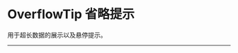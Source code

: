 # OverflowTip 省略提示

用于超长数据的展示以及悬停提示。

---

<common-CodeBox title="基本用法">
  <code-overflowTooltip1-1 />
  <highlight-code slot="codeText" lang="vue">
    <template>
      <div class="demo-overflow-tooltip">
        <z-overflow-tip
          content="这是简短描述"
          :item-style="itemStyle"
        />
        <z-overflow-tip
          content="这是一条超长文字这是一条超长文字这是一条超长文字这是一条超长文字"
          :item-style="itemStyle"
        />
        <z-overflow-tip
          content="这是一条超长文字这是一条超长文字这是一条超长文字这是一条超长文字这是一条超长文字这是一条超长文字这是一条超长文字这是一条超长文字这是一条超长文字"
          :item-style="itemStyle"
          :line="2"
          overflow-multiple
        />
      </div>
    </template>
  </highlight-code>
</common-CodeBox>

<common-CodeBox title="主题">
  <code-overflowTooltip1-2 />
  <highlight-code slot="codeText" lang="vue">
    <template>
      <div class="demo-overflow-tooltip">
        <z-overflow-tip
          content="这是一条超长文字这是一条超长文字这是一条超长文字这是一条超长文字"
          :item-style="itemStyle"
        />
        <z-overflow-tip
          content="这是一条超长文字这是一条超长文字这是一条超长文字这是一条超长文字"
          :item-style="itemStyle"
          effect="light"
        />
      </div>
    </template>
  </highlight-code>
</common-CodeBox>

<common-CodeBox title="多行省略">
  <code-overflowTooltip1-3 />
  <highlight-code slot="codeText" lang="vue">
    <template>
      <div class="demo-overflow-tooltip">
        <z-overflow-tip
          content="这是一条超长文字这是一条超长文字这是一条超长文字这是一条超长文字这是一条超长文字这是一条超长文字这是一条超长文字这是一条超长文字这是一条超长文字"
          :item-style="itemStyle"
          :line="2"
          overflow-multiple
        />
        <z-overflow-tip
          content="这是一条超长文字这是一条超长文字这是一条超长文字这是一条超长文字这是一条超长文字这是一条超长文字这是一条超长文字这是一条超长文字这是一条超长文字这是一条超长文字这是一条超长文字这是一条超长文字这是一条超长文字这是一条超长文字这是一条超长文字这是一条超长文字这是一条超长文字这是一条超长文字"
          :item-style="itemStyle"
          :line="4"
          overflow-multiple
        />
      </div>
    </template>
  </highlight-code>
</common-CodeBox>


<common-AttrTable :table-data="tableData" />

<script>
export default {
  data() {
    return {
      tableData: [
        { param: 'effect', desc: '默认提供的主题', type: 'String',optionValue: 'dark/light', defaultValue: 'dark' },
        { param: 'line', desc: '在第n行显示省略（与overflowMultiple搭配使用，单独设置无效）', type: 'number', optionValue: '', defaultValue: '' },
        { param: 'content', desc: '显示的数据', type: 'string', optionValue: '', defaultValue: '' },
        { param: 'itemStyle', desc: '样式', type: 'object', optionValue: '', defaultValue: '' },
        { param: 'overflowMultiple', desc: '是否在第n行省略', type: 'boolean', optionValue: '', defaultValue: 'false' }
      ]
    }
  }
}
</script>